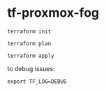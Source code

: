 # tf-proxmox-fog

```
terraform init
```

```
terraform plan
```

```
terraform apply
```

to debug issues:
```
export TF_LOG=DEBUG
```
